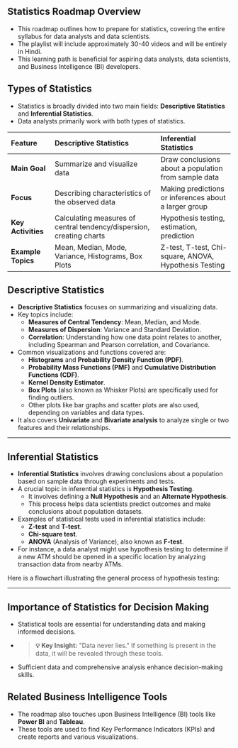 ## Statistics Roadmap Overview
- This roadmap outlines how to prepare for statistics, covering the entire syllabus for data analysts and data scientists.    
- The playlist will include approximately 30-40 videos and will be entirely in Hindi.     
- This learning path is beneficial for aspiring data analysts, data scientists, and Business Intelligence (BI) developers.    

## Types of Statistics
- Statistics is broadly divided into two main fields: **Descriptive Statistics** and **Inferential Statistics**.   
- Data analysts primarily work with both types of statistics.   

  

| Feature           | Descriptive Statistics                                  | Inferential Statistics                                     |
|:---------------- |:------------------------------------------------------ |:--------------------------------------------------------- |
| **Main Goal**     | Summarize and visualize data                            | Draw conclusions about a population from sample data       |
| **Focus**         | Describing characteristics of the observed data         | Making predictions or inferences about a larger group      |
| **Key Activities**| Calculating measures of central tendency/dispersion, creating charts | Hypothesis testing, estimation, prediction                 |
| **Example Topics**| Mean, Median, Mode, Variance, Histograms, Box Plots     | Z-test, T-test, Chi-square, ANOVA, Hypothesis Testing      |
   

## Descriptive Statistics
- **Descriptive Statistics** focuses on summarizing and visualizing data.    
- Key topics include:
    -   **Measures of Central Tendency**: Mean, Median, and Mode.   
    -   **Measures of Dispersion**: Variance and Standard Deviation.   
    -   **Correlation**: Understanding how one data point relates to another, including Spearman and Pearson correlation, and Covariance.    
- Common visualizations and functions covered are:
    -   **Histograms** and **Probability Density Function (PDF)**.    
    -   **Probability Mass Functions (PMF)** and **Cumulative Distribution Functions (CDF)**.   
    -   **Kernel Density Estimator**.   
    -   **Box Plots** (also known as Whisker Plots) are specifically used for finding outliers.    
    -   Other plots like bar graphs and scatter plots are also used, depending on variables and data types.    
- It also covers **Univariate** and **Bivariate analysis** to analyze single or two features and their relationships.   

---

## Inferential Statistics
- **Inferential Statistics** involves drawing conclusions about a population based on sample data through experiments and tests.    
- A crucial topic in inferential statistics is **Hypothesis Testing**.    
    -   It involves defining a **Null Hypothesis** and an **Alternate Hypothesis**.   
    -   This process helps data scientists predict outcomes and make conclusions about population datasets.    
- Examples of statistical tests used in inferential statistics include:
    -   **Z-test** and **T-test**.   
    -   **Chi-square test**.   
    -   **ANOVA** (Analysis of Variance), also known as **F-test**.   
- For instance, a data analyst might use hypothesis testing to determine if a new ATM should be opened in a specific location by analyzing transaction data from nearby ATMs.     

Here is a flowchart illustrating the general process of hypothesis testing:
  

---

## Importance of Statistics for Decision Making
- Statistical tools are essential for understanding data and making informed decisions.    
- > **💡 Key Insight:** "Data never lies." If something is present in the data, it will be revealed through these tools.   
- Sufficient data and comprehensive analysis enhance decision-making skills.   

## Related Business Intelligence Tools
- The roadmap also touches upon Business Intelligence (BI) tools like **Power BI** and **Tableau**.   
- These tools are used to find Key Performance Indicators (KPIs) and create reports and various visualizations.
